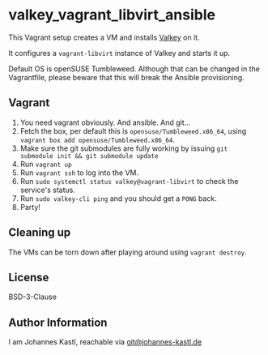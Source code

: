 # valkey_vagrant_libvirt_ansible

This Vagrant setup creates a VM and installs
[Valkey](https://github.com/valkey-io/valkey) on it.

It configures a `vagrant-libvirt` instance of Valkey and starts it up.

Default OS is openSUSE Tumbleweed. Although that can be changed in the
Vagrantfile, please beware that this will break the Ansible provisioning.

## Vagrant

1. You need vagrant obviously. And ansible. And git...
1. Fetch the box, per default this is `opensuse/Tumbleweed.x86_64`, using
   `vagrant box add opensuse/Tumbleweed.x86_64`.
1. Make sure the git submodules are fully working by issuing `git submodule init
   && git submodule update`
1. Run `vagrant up`
1. Run `vagrant ssh` to log into the VM.
1. Run `sudo systemctl status valkey@vagrant-libvirt` to check the service's
   status.
1. Run `sudo valkey-cli ping` and you should get a `PONG` back.
1. Party!

## Cleaning up

The VMs can be torn down after playing around using `vagrant destroy`.

## License

BSD-3-Clause

## Author Information

I am Johannes Kastl, reachable via git@johannes-kastl.de
